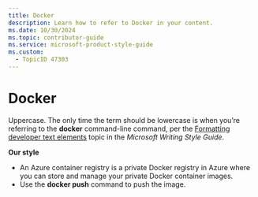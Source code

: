 ```yaml
---
title: Docker
description: Learn how to refer to Docker in your content.
ms.date: 10/30/2024
ms.topic: contributor-guide
ms.service: microsoft-product-style-guide
ms.custom:
  - TopicID 47303
---
```



# Docker

Uppercase. The only time the term should be lowercase is when you’re referring to the **docker** command-line command, per the [Formatting developer text elements](/writing-style-guide-msft-internal/developer-content/formatting-developer-text-elements) topic in the *Microsoft Writing Style Guide*.

**Our style**  

- An Azure container registry is a private Docker registry in Azure where you can store and manage your private Docker container images.
- Use the **docker push** command to push the image.

